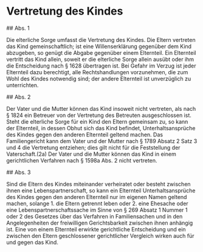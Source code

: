 # Vertretung des Kindes



\#\# Abs. 1

 Die elterliche Sorge umfasst die Vertretung des Kindes. Die Eltern vertreten das Kind gemeinschaftlich; ist eine Willenserklärung gegenüber dem Kind abzugeben, so genügt die Abgabe gegenüber einem Elternteil. Ein Elternteil vertritt das Kind allein, soweit er die elterliche Sorge allein ausübt oder ihm die Entscheidung nach § 1628 übertragen ist. Bei Gefahr im Verzug ist jeder Elternteil dazu berechtigt, alle Rechtshandlungen vorzunehmen, die zum Wohl des Kindes notwendig sind; der andere Elternteil ist unverzüglich zu unterrichten.

\#\# Abs. 2

 Der Vater und die Mutter können das Kind insoweit nicht vertreten, als nach § 1824 ein Betreuer von der Vertretung des Betreuten ausgeschlossen ist. Steht die elterliche Sorge für ein Kind den Eltern gemeinsam zu, so kann der Elternteil, in dessen Obhut sich das Kind befindet, Unterhaltsansprüche des Kindes gegen den anderen Elternteil geltend machen. Das Familiengericht kann dem Vater und der Mutter nach § 1789 Absatz 2 Satz 3 und 4 die Vertretung entziehen; dies gilt nicht für die Feststellung der Vaterschaft.(2a) Der Vater und die Mutter können das Kind in einem gerichtlichen Verfahren nach § 1598a Abs. 2 nicht vertreten.

\#\# Abs. 3

 Sind die Eltern des Kindes miteinander verheiratet oder besteht zwischen ihnen eine Lebenspartnerschaft, so kann ein Elternteil Unterhaltsansprüche des Kindes gegen den anderen Elternteil nur im eigenen Namen geltend machen, solange  1\.
 die Eltern getrennt leben oder
 2\.
 eine Ehesache oder eine Lebenspartnerschaftssache im Sinne von § 269 Absatz 1 Nummer 1 oder 2 des Gesetzes über das Verfahren in Familiensachen und in den Angelegenheiten der freiwilligen Gerichtsbarkeit zwischen ihnen anhängig ist.
Eine von einem Elternteil erwirkte gerichtliche Entscheidung und ein zwischen den Eltern geschlossener gerichtlicher Vergleich wirken auch für und gegen das Kind. 

